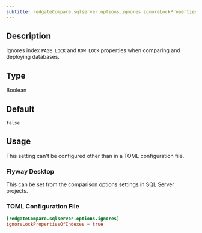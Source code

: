 ```yaml
---
subtitle: redgateCompare.sqlserver.options.ignores.ignoreLockPropertiesOfIndexes
---
```


## Description

Ignores index `PAGE LOCK` and `ROW LOCK` properties when comparing and deploying databases.

## Type

Boolean

## Default

`false`

## Usage

This setting can't be configured other than in a TOML configuration file.

### Flyway Desktop

This can be set from the comparison options settings in SQL Server projects.

### TOML Configuration File

```toml
[redgateCompare.sqlserver.options.ignores]
ignoreLockPropertiesOfIndexes = true
```
